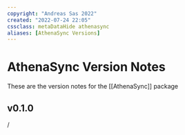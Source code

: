 ```yaml
---
copyright: "Andreas Sas 2022"
created: "2022-07-24 22:05"
cssclass: metaDataHide athenasync
aliases: [AthenaSync Versions]
---
```


# AthenaSync Version Notes
These are the version notes for the [[AthenaSync]] package

## v0.1.0
/